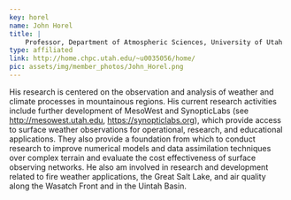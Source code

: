 ```yaml
---
key: horel
name: John Horel
title: |
    Professor, Department of Atmospheric Sciences, University of Utah
type: affiliated
link: http://home.chpc.utah.edu/~u0035056/home/
pic: assets/img/member_photos/John_Horel.png
---
```


His research is centered on the observation and analysis of weather and climate processes in mountainous regions. His current research activities include further development of MesoWest and SynopticLabs (see http://mesowest.utah.edu, https://synopticlabs.org), which provide access to surface weather observations for operational, research, and educational applications. They also provide a foundation from which to conduct research to improve numerical models and data assimilation techniques over complex terrain and evaluate the cost effectiveness of surface observing networks. He also am involved in research and development related to fire weather applications, the Great Salt Lake, and air quality along the Wasatch Front and in the Uintah Basin.
